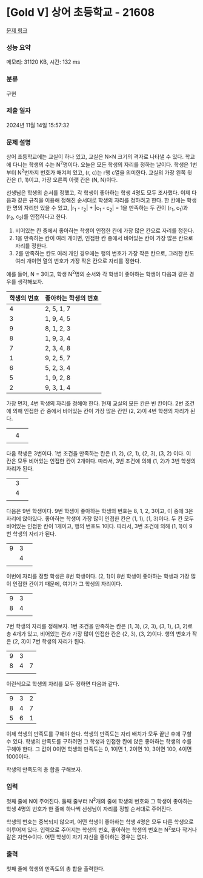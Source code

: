 # [Gold V] 상어 초등학교 - 21608 

[문제 링크](https://www.acmicpc.net/problem/21608) 

### 성능 요약

메모리: 31120 KB, 시간: 132 ms

### 분류

구현

### 제출 일자

2024년 11월 14일 15:57:32

### 문제 설명

<p>상어 초등학교에는 교실이 하나 있고, 교실은 N×N 크기의 격자로 나타낼 수 있다. 학교에 다니는 학생의 수는 N<sup>2</sup>명이다. 오늘은 모든 학생의 자리를 정하는 날이다. 학생은 1번부터 N<sup>2</sup>번까지 번호가 매겨져 있고, (r, c)는 r행 c열을 의미한다. 교실의 가장 왼쪽 윗 칸은 (1, 1)이고, 가장 오른쪽 아랫 칸은 (N, N)이다.</p>

<p>선생님은 학생의 순서를 정했고, 각 학생이 좋아하는 학생 4명도 모두 조사했다. 이제 다음과 같은 규칙을 이용해 정해진 순서대로 학생의 자리를 정하려고 한다. 한 칸에는 학생 한 명의 자리만 있을 수 있고, |r<sub>1</sub> - r<sub>2</sub>| + |c<sub>1</sub> - c<sub>2</sub>| = 1을 만족하는 두 칸이 (r<sub>1</sub>, c<sub>1</sub>)과 (r<sub>2</sub>, c<sub>2</sub>)를 인접하다고 한다.</p>

<ol>
	<li>비어있는 칸 중에서 좋아하는 학생이 인접한 칸에 가장 많은 칸으로 자리를 정한다.</li>
	<li>1을 만족하는 칸이 여러 개이면, 인접한 칸 중에서 비어있는 칸이 가장 많은 칸으로 자리를 정한다.</li>
	<li>2를 만족하는 칸도 여러 개인 경우에는 행의 번호가 가장 작은 칸으로, 그러한 칸도 여러 개이면 열의 번호가 가장 작은 칸으로 자리를 정한다.</li>
</ol>

<p>예를 들어, N = 3이고, 학생 N<sup>2</sup>명의 순서와 각 학생이 좋아하는 학생이 다음과 같은 경우를 생각해보자.</p>

<table class="table table-bordered table-center-30">
	<thead>
		<tr>
			<th>학생의 번호</th>
			<th>좋아하는 학생의 번호</th>
		</tr>
	</thead>
	<tbody>
		<tr>
			<td>4</td>
			<td>2, 5, 1, 7</td>
		</tr>
		<tr>
			<td>3</td>
			<td>1, 9, 4, 5</td>
		</tr>
		<tr>
			<td>9</td>
			<td>8, 1, 2, 3</td>
		</tr>
		<tr>
			<td>8</td>
			<td>1, 9, 3, 4</td>
		</tr>
		<tr>
			<td>7</td>
			<td>2, 3, 4, 8</td>
		</tr>
		<tr>
			<td>1</td>
			<td>9, 2, 5, 7</td>
		</tr>
		<tr>
			<td>6</td>
			<td>5, 2, 3, 4</td>
		</tr>
		<tr>
			<td>5</td>
			<td>1, 9, 2, 8</td>
		</tr>
		<tr>
			<td>2</td>
			<td>9, 3, 1, 4</td>
		</tr>
	</tbody>
</table>

<p>가장 먼저, 4번 학생의 자리를 정해야 한다. 현재 교실의 모든 칸은 빈 칸이다. 2번 조건에 의해 인접한 칸 중에서 비어있는 칸이 가장 많은 칸인 (2, 2)이 4번 학생의 자리가 된다.</p>

<table class="table table-bordered table-21608">
	<tbody>
		<tr>
			<td> </td>
			<td> </td>
			<td> </td>
		</tr>
		<tr>
			<td> </td>
			<td>4</td>
			<td> </td>
		</tr>
		<tr>
			<td> </td>
			<td> </td>
			<td> </td>
		</tr>
	</tbody>
</table>

<p>다음 학생은 3번이다. 1번 조건을 만족하는 칸은 (1, 2), (2, 1), (2, 3), (3, 2) 이다. 이 칸은 모두 비어있는 인접한 칸이 2개이다. 따라서, 3번 조건에 의해 (1, 2)가 3번 학생의 자리가 된다.</p>

<table class="table table-bordered table-21608">
	<tbody>
		<tr>
			<td> </td>
			<td>3</td>
			<td> </td>
		</tr>
		<tr>
			<td> </td>
			<td>4</td>
			<td> </td>
		</tr>
		<tr>
			<td> </td>
			<td> </td>
			<td> </td>
		</tr>
	</tbody>
</table>

<p>다음은 9번 학생이다. 9번 학생이 좋아하는 학생의 번호는 8, 1, 2, 3이고, 이 중에 3은 자리에 앉아있다. 좋아하는 학생이 가장 많이 인접한 칸은 (1, 1), (1, 3)이다. 두 칸 모두 비어있는 인접한 칸이 1개이고, 행의 번호도 1이다. 따라서, 3번 조건에 의해 (1, 1)이 9번 학생의 자리가 된다.</p>

<table class="table table-bordered table-21608">
	<tbody>
		<tr>
			<td>9</td>
			<td>3</td>
			<td> </td>
		</tr>
		<tr>
			<td> </td>
			<td>4</td>
			<td> </td>
		</tr>
		<tr>
			<td> </td>
			<td> </td>
			<td> </td>
		</tr>
	</tbody>
</table>

<p>이번에 자리를 정할 학생은 8번 학생이다. (2, 1)이 8번 학생이 좋아하는 학생과 가장 많이 인접한 칸이기 때문에, 여기가 그 학생의 자리이다.</p>

<table class="table table-bordered table-21608">
	<tbody>
		<tr>
			<td>9</td>
			<td>3</td>
			<td> </td>
		</tr>
		<tr>
			<td>8</td>
			<td>4</td>
			<td> </td>
		</tr>
		<tr>
			<td> </td>
			<td> </td>
			<td> </td>
		</tr>
	</tbody>
</table>

<p>7번 학생의 자리를 정해보자. 1번 조건을 만족하는 칸은 (1, 3), (2, 3), (3, 1), (3, 2)로 총 4개가 있고, 비어있는 칸과 가장 많이 인접한 칸은 (2, 3), (3, 2)이다. 행의 번호가 작은 (2, 3)이 7번 학생의 자리가 된다.</p>

<table class="table table-bordered table-21608">
	<tbody>
		<tr>
			<td>9</td>
			<td>3</td>
			<td> </td>
		</tr>
		<tr>
			<td>8</td>
			<td>4</td>
			<td>7</td>
		</tr>
		<tr>
			<td> </td>
			<td> </td>
			<td> </td>
		</tr>
	</tbody>
</table>

<p>이런식으로 학생의 자리를 모두 정하면 다음과 같다.</p>

<table class="table table-bordered table-21608">
	<tbody>
		<tr>
			<td>9</td>
			<td>3</td>
			<td>2</td>
		</tr>
		<tr>
			<td>8</td>
			<td>4</td>
			<td>7</td>
		</tr>
		<tr>
			<td>5</td>
			<td>6</td>
			<td>1</td>
		</tr>
	</tbody>
</table>

<p>이제 학생의 만족도를 구해야 한다. 학생의 만족도는 자리 배치가 모두 끝난 후에 구할 수 있다. 학생의 만족도를 구하려면 그 학생과 인접한 칸에 앉은 좋아하는 학생의 수를 구해야 한다. 그 값이 0이면 학생의 만족도는 0, 1이면 1, 2이면 10, 3이면 100, 4이면 1000이다.</p>

<p>학생의 만족도의 총 합을 구해보자.</p>

### 입력 

 <p>첫째 줄에 N이 주어진다. 둘째 줄부터 N<sup>2</sup>개의 줄에 학생의 번호와 그 학생이 좋아하는 학생 4명의 번호가 한 줄에 하나씩 선생님이 자리를 정할 순서대로 주어진다.</p>

<p>학생의 번호는 중복되지 않으며, 어떤 학생이 좋아하는 학생 4명은 모두 다른 학생으로 이루어져 있다. 입력으로 주어지는 학생의 번호, 좋아하는 학생의 번호는 N<sup>2</sup>보다 작거나 같은 자연수이다. 어떤 학생이 자기 자신을 좋아하는 경우는 없다.</p>

### 출력 

 <p>첫째 줄에 학생의 만족도의 총 합을 출력한다.</p>

